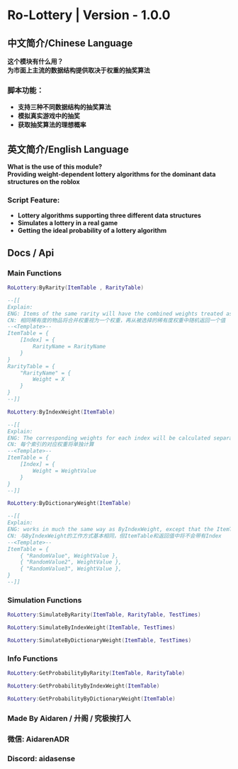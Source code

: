 # Ro-Lottery | Version - 1.0.0

## 中文简介/Chinese Language
**这个模块有什么用？   
为市面上主流的数据结构提供取决于权重的抽奖算法**
### **脚本功能：**
* **支持三种不同数据结构的抽奖算法**
* **模拟真实游戏中的抽奖**
* **获取抽奖算法的理想概率**

## 英文简介/English Language
**What is the use of this module?    
Providing weight-dependent lottery algorithms for the dominant data structures on the roblox**
### **Script Feature:**
* **Lottery algorithms supporting three different data structures**
* **Simulates a lottery in a real game**
* **Getting the ideal probability of a lottery algorithm**

## Docs / Api
### Main Functions
```lua
RoLottery:ByRarity(ItemTable , RarityTable)

--[[
Explain:
ENG: Items of the same rarity will have the combined weights treated as one weight, and then a random value will be returned from the selected rarity weights
CN: 相同稀有度的物品将合并权重视为一个权重，再从被选择的稀有度权重中随机返回一个值
--<Template>--
ItemTable = {
	[Index] = {
		RarityName = RarityName
	}
}
RarityTable = {
	"RarityName" = {
		Weight = X
	}
}
--]]
```
```lua
RoLottery:ByIndexWeight(ItemTable)

--[[
Explain:
ENG: The corresponding weights for each index will be calculated separately
CN: 每个索引的对应权重将单独计算
--<Template>--
ItemTable = {
	[Index] = {
		Weight = WeightValue
	}
}
--]]
```
```lua
RoLottery:ByDictionaryWeight(ItemTable)

--[[
Explain:
ENG: works in much the same way as ByIndexWeight, except that the ItemTable and return value will not have the Index
CN: 与ByIndexWeight的工作方式基本相同，但ItemTable和返回值中将不会带有Index
--<Template>--
ItemTable = {
	{ "RandomValue", WeightValue },
	{ "RandomValue2", WeightValue },
	{ "RandomValue3", WeightValue },
}
--]]
```
### Simulation Functions
```lua
RoLottery:SimulateByRarity(ItemTable, RarityTable, TestTimes)
```
```lua
RoLottery:SimulateByIndexWeight(ItemTable, TestTimes)
```
```lua
RoLottery:SimulateByDictionaryWeight(ItemTable, TestTimes)
```
### Info Functions
```lua
RoLottery:GetProbabilityByRarity(ItemTable, RarityTable)
```
```lua
RoLottery:GetProbabilityByIndexWeight(ItemTable)
```
```lua
RoLottery:GetProbabilityByDictionaryWeight(ItemTable)
```
### **Made By Aidaren / 廾阁 / 究极挨打人**
### **微信: AidarenADR**
### **Discord: aidasense**
